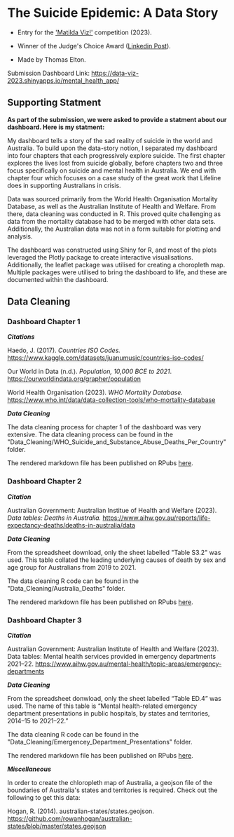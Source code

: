 # The Suicide Epidemic: A Data Story

- Entry for the ['Matilda Viz!'](https://www.sydney.edu.au/matilda-centre/news-and-events/matilda-viz-a-data-visualisation-competition-open-to-all-students.html) competition (2023).

- Winner of the Judge's Choice Award ([Linkedin Post](https://www.linkedin.com/posts/the-matilda-centre_congratulations-to-the-winners-of-the-2023-activity-7128562091380133888-L5jR?utm_source=share&utm_medium=member_desktop)).

- Made by Thomas Elton.

Submission Dashboard Link: https://data-viz-2023.shinyapps.io/mental_health_app/

## Supporting Statment

**As part of the submission, we were asked to provide a statment about our dashboard. Here is my statment:**

My dashboard tells a story of the sad reality of suicide in the world and Australia. To build upon the data-story notion, I separated my dashboard into four chapters that each progressively explore suicide. The first chapter explores the lives lost from suicide globally, before chapters two and three focus specifically on suicide and mental health in Australia. We end with chapter four which focuses on a case study of the great work that Lifeline does in supporting Australians in crisis.

Data was sourced primarily from the World Health Organisation Mortality Database, as well as the Australian Institute of Health and Welfare. From there, data cleaning was conducted in R. This proved quite challenging as data from the mortality database had to be merged with other data sets. Additionally, the Australian data was not in a form suitable for plotting and analysis.

The dashboard was constructed using Shiny for R, and most of the plots leveraged the Plotly package to create interactive visualisations. Additionally, the leaflet package was utilised for creating a choropleth map. Multiple packages were utilised to bring the dashboard to life, and these are documented within the dashboard.

## Data Cleaning

### Dashboard Chapter 1

***Citations***

Haedo, J. (2017). *Countries ISO Codes.* https://www.kaggle.com/datasets/juanumusic/countries-iso-codes/

Our World in Data (n.d.). *Population, 10,000 BCE to 2021*. https://ourworldindata.org/grapher/population

World Health Organisation (2023). *WHO Mortality Database.* https://www.who.int/data/data-collection-tools/who-mortality-database

***Data Cleaning***

The data cleaning process for chapter 1 of the dashboard was very extensive. The data cleaning process can be found in the "Data_Cleaning/WHO_Suicide_and_Substance_Abuse_Deaths_Per_Country" folder.

The rendered markdown file has been published on RPubs [here](https://rpubs.com/tjelton/WHO-Mortality-DB-Suicide-and-Substance-Abuse-Deaths).

### Dashboard Chapter 2

***Citation***

Australian Government: Australian Institue of Health and Welfare (2023). *Data tables: Deaths in Australia.* https://www.aihw.gov.au/reports/life-expectancy-deaths/deaths-in-australia/data 

***Data Cleaning***

From the spreadsheet download, only the sheet labelled "Table S3.2" was used. This table collated the leading underlying causes of death by sex and age group for Australians from 2019 to 2021.

The data cleaning R code can be found in the "Data_Cleaning/Australia_Deaths" folder.

The rendered markdown file has been published on RPubs [here](https://rpubs.com/tjelton/australian-deaths-2019-to-2021).

### Dashboard Chapter 3

***Citation***

Australian Government: Australian Institute of Health and Welfare (2023). Data tables: Mental health services provided in emergency departments 2021–22. https://www.aihw.gov.au/mental-health/topic-areas/emergency-departments

***Data Cleaning***

From the spreadsheet donwload, only the sheet labelled “Table ED.4” was used. The name of this table is “Mental health-related emergency department presentations in public hospitals, by states and territories, 2014–15 to 2021–22.”

The data cleaning R code can be found in the "Data_Cleaning/Emergencey_Department_Presentations" folder.

The rendered markdown file has been published on RPubs [here](https://rpubs.com/tjelton/mental-health-related-emergency-department-presentations-australia).

***Miscellaneous***

In order to create the chloropleth map of Australia, a geojson file of the boundaries of Australia's states and territories is required. Check out the following to get this data:

Hogan, R. (2014). australian-states/states.geojson. https://github.com/rowanhogan/australian-states/blob/master/states.geojson

